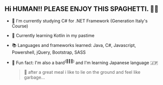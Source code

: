 ## Hi HUMAN!! PLEASE ENJOY THIS SPAGHETTI. 🍝💀

- :school: I'm currently studying C# for .NET Framework (Generation Italy's Course)
- :construction: Currently learning Kotlin in my pastime
- :books: Languages and frameworks learned: Java, C#, Javascript, Powershell, jQuery, Bootstrap, SASS
- :dizzy: Fun fact: I'm also a bard<sup>(🎸🥁🎹)</sup> and I'm learning Japanese language 🇯🇵
 
  > 👻 after a great meal i like to lie on the ground and feel like garbage...

<!--
**skybru/skybru** is a ✨ _special_ ✨ repository because its `README.md` (this file) appears on your GitHub profile.

Here are some ideas to get you started:

- 🔭 I’m currently working on ...
- 🌱 I’m currently learning ...
- 👯 I’m looking to collaborate on ...
- 🤔 I’m looking for help with ...
- 💬 Ask me about ...
- 📫 How to reach me: ...
- 😄 Pronouns: ...
- ⚡ Fun fact: ...
-->
